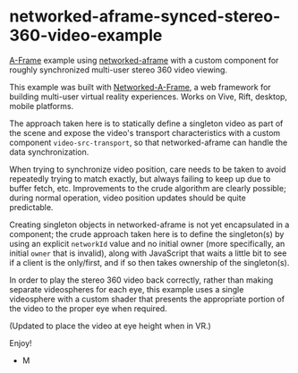 # networked-aframe-synced-stereo-360-video-example

[A-Frame](https://aframe.io) example using [networked-aframe](https://github.com/networked-aframe/networked-aframe) with a custom component for roughly synchronized multi-user stereo 360 video viewing.

This example was built with [Networked-A-Frame](https://github.com/networked-aframe/networked-aframe), a web framework for building multi-user virtual reality experiences. Works on Vive, Rift, desktop, mobile platforms.

The approach taken here is to statically define a singleton video as part of the scene and expose the video's transport characteristics with a custom component `video-src-transport`, so that networked-aframe can handle the data synchronization.

When trying to synchronize video position, care needs to be taken to avoid repeatedly trying to match exactly, but always failing to keep up due to buffer fetch, etc.  Improvements to the crude algorithm are clearly possible; during normal operation, video position updates should be quite predictable.

Creating singleton objects in networked-aframe is not yet encapsulated in a component; the crude approach taken here is to define the singleton(s) by using an explicit `networkId` value and no initial owner (more specifically, an initial `owner` that is invalid), along with JavaScript that waits a little bit to see if a client is the only/first, and if so then takes ownership of the singleton(s).

In order to play the stereo 360 video back correctly, rather than making separate videospheres for each eye, this example uses a single videosphere with a custom shader that presents the appropriate portion of the video to the proper eye when required.

(Updated to place the video at eye height when in VR.)

Enjoy!
- M